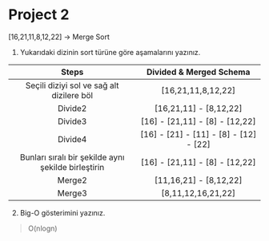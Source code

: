 # Project 2
[16,21,11,8,12,22] -> Merge Sort

1. Yukarıdaki dizinin sort türüne göre aşamalarını yazınız. 

|Steps|Divided & Merged Schema|
|:--:|:--:|
| Seçili diziyi sol ve sağ alt dizilere böl              |[16,21,11,8,12,22]|
| Divide2                                                |[16,21,11] - [8,12,22]|
| Divide3                                                |[16] - [21,11] - [8] - [12,22]|
| Divide4                                                |[16] - [21] - [11] - [8] - [12] - [22]|
| Bunları sıralı bir şekilde aynı şekilde birleştirin    |[16] - [21,11] - [8] - [12,22]|
| Merge2                                                 |[11,16,21] - [8,12,22]|
| Merge3                                                 |[8,11,12,16,21,22]|

2. Big-O gösterimini yazınız.

> O(nlogn)